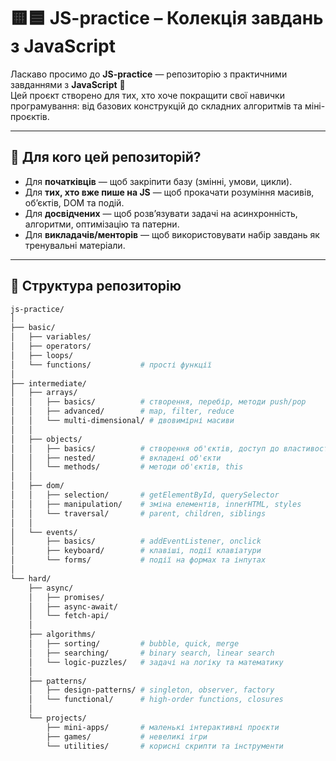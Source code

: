 # 🟨🟦 JS-practice – Колекція завдань з JavaScript

Ласкаво просимо до **JS-practice** — репозиторію з практичними завданнями з **JavaScript** 🚀  
Цей проєкт створено для тих, хто хоче покращити свої навички програмування: від базових конструкцій до складних алгоритмів та міні-проєктів.

---

## 📖 Для кого цей репозиторій?

- Для **початківців** — щоб закріпити базу (змінні, умови, цикли).  
- Для **тих, хто вже пише на JS** — щоб прокачати розуміння масивів, об’єктів, DOM та подій.  
- Для **досвідчених** — щоб розв’язувати задачі на асинхронність, алгоритми, оптимізацію та патерни.  
- Для **викладачів/менторів** — щоб використовувати набір завдань як тренувальні матеріали.  

---

## 📂 Структура репозиторію

```bash
js-practice/
│
├── basic/
│   ├── variables/
│   ├── operators/
│   ├── loops/
│   └── functions/           # прості функції
│
├── intermediate/
│   ├── arrays/
│   │   ├── basics/          # створення, перебір, методи push/pop
│   │   ├── advanced/        # map, filter, reduce
│   │   └── multi-dimensional/ # двовимірні масиви
│   │
│   ├── objects/
│   │   ├── basics/          # створення об'єктів, доступ до властивостей
│   │   ├── nested/          # вкладені об'єкти
│   │   └── methods/         # методи об'єктів, this
│   │
│   ├── dom/
│   │   ├── selection/       # getElementById, querySelector
│   │   ├── manipulation/    # зміна елементів, innerHTML, styles
│   │   └── traversal/       # parent, children, siblings
│   │
│   └── events/
│       ├── basics/          # addEventListener, onclick
│       ├── keyboard/        # клавіші, події клавіатури
│       └── forms/           # події на формах та інпутах
│
└── hard/
    ├── async/
    │   ├── promises/
    │   ├── async-await/
    │   └── fetch-api/
    │
    ├── algorithms/
    │   ├── sorting/         # bubble, quick, merge
    │   ├── searching/       # binary search, linear search
    │   └── logic-puzzles/   # задачі на логіку та математику
    │
    ├── patterns/
    │   ├── design-patterns/ # singleton, observer, factory
    │   └── functional/      # high-order functions, closures
    │
    └── projects/
        ├── mini-apps/       # маленькі інтерактивні проєкти
        ├── games/           # невеликі ігри
        └── utilities/       # корисні скрипти та інструменти


